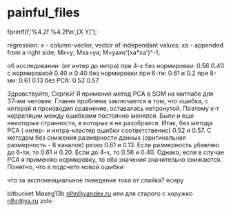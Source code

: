 # painful_files
fprintf(f,'%4.2f   %4.2f\n',[X Y]'); 

regression:
x - column-vector, vector of independant values;
xa - appended from a right side;
Mx=y;
Mxa=ya;
M=ya*xa'*(xa*xa')^-1;

об исследовании: 
(от интер до интра)
при 4-х без нормировки: 0.56 0.40 
с нормировкой 0.40 и 0.40
без нормировки при 6-ти: 0.61 и 0.2
при 8-ми: 0.61 0.13
без PCA: 0.52 0.57

Здравствуйте, Сергей! Я применил метод PCA в SOM на матлабе для 37-ми человек. Главня проблема заключается в том, что ошибка, с которой я производил сравнение, оставалась нетронутой. Поэтому к-т корреляции между ошибками постоянно менялся. Были и еще некоторые странности, в которых я не разобрался. Итак, без метода PCA ( интер- и интра-кластер ошибки соответственно) 0.52 и 0.57. С методом без снижения размерности данных  (оригинальная размерность - 8 каналов) резко  0.61 и 0.13. Если размерность убавляю до 6-ти, то 0.61 и 0.20. Если до 4-х, то  0.56 и 0.40. Однако, если в случае PCA я применяю нормировку, то оба значения значительно снижаются. Понятно, что в подсчете новой ошибки

что за экспоненциальное поведение тока от спайка? есиру

bitbucket
Maxeg13b
nlhr@yandex.ru
или для старого с хоружко
nlhr@ya.ru
zolo
